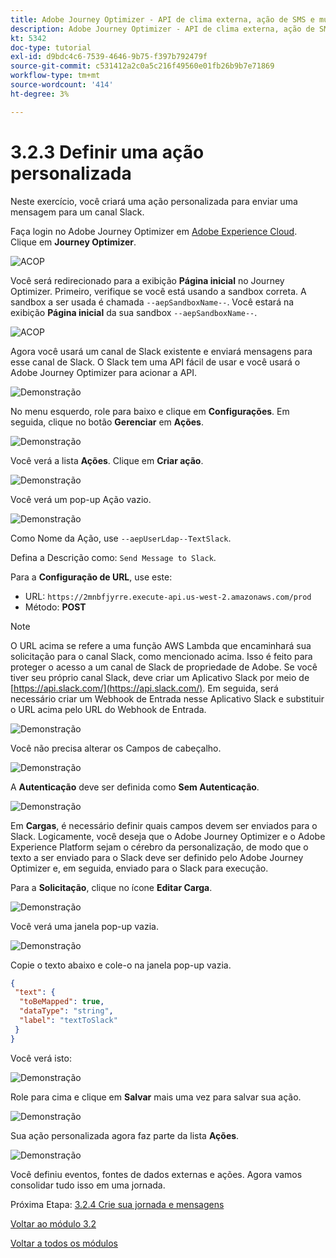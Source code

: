 ```yaml
---
title: Adobe Journey Optimizer - API de clima externa, ação de SMS e muito mais - Definir ações personalizadas
description: Adobe Journey Optimizer - API de clima externa, ação de SMS e muito mais - Definir ações personalizadas
kt: 5342
doc-type: tutorial
exl-id: d9bdc4c6-7539-4646-9b75-f397b792479f
source-git-commit: c531412a2c0a5c216f49560e01fb26b9b7e71869
workflow-type: tm+mt
source-wordcount: '414'
ht-degree: 3%

---
```


# 3.2.3 Definir uma ação personalizada

Neste exercício, você criará uma ação personalizada para enviar uma mensagem para um canal Slack.

Faça login no Adobe Journey Optimizer em [Adobe Experience Cloud](https://experience.adobe.com). Clique em **Journey Optimizer**.

![ACOP](./../../../modules/ajo-b2c/module3.1/images/acophome.png)

Você será redirecionado para a exibição **Página inicial** no Journey Optimizer. Primeiro, verifique se você está usando a sandbox correta. A sandbox a ser usada é chamada `--aepSandboxName--`. Você estará na exibição **Página inicial** da sua sandbox `--aepSandboxName--`.

![ACOP](./../../../modules/ajo-b2c/module3.1/images/acoptriglp.png)

Agora você usará um canal de Slack existente e enviará mensagens para esse canal de Slack. O Slack tem uma API fácil de usar e você usará o Adobe Journey Optimizer para acionar a API.

![Demonstração](./images/slack.png)

No menu esquerdo, role para baixo e clique em **Configurações**. Em seguida, clique no botão **Gerenciar** em **Ações**.

![Demonstração](./images/menuactions.png)

Você verá a lista **Ações**. Clique em **Criar ação**.

![Demonstração](./images/acthome.png)

Você verá um pop-up Ação vazio.

![Demonstração](./images/emptyact.png)

Como Nome da Ação, use `--aepUserLdap--TextSlack`.

Defina a Descrição como: `Send Message to Slack`.

Para a **Configuração de URL**, use este:

- URL: `https://2mnbfjyrre.execute-api.us-west-2.amazonaws.com/prod`
- Método: **POST**

>[!NOTE]
>
>O URL acima se refere a uma função AWS Lambda que encaminhará sua solicitação para o canal Slack, como mencionado acima. Isso é feito para proteger o acesso a um canal de Slack de propriedade de Adobe. Se você tiver seu próprio canal Slack, deve criar um Aplicativo Slack por meio de [https://api.slack.com/](https://api.slack.com/). Em seguida, será necessário criar um Webhook de Entrada nesse Aplicativo Slack e substituir o URL acima pelo URL do Webhook de Entrada.

![Demonstração](./images/slackname.png)

Você não precisa alterar os Campos de cabeçalho.

![Demonstração](./images/slackurl.png)

A **Autenticação** deve ser definida como **Sem Autenticação**.

![Demonstração](./images/slackauth.png)

Em **Cargas**, é necessário definir quais campos devem ser enviados para o Slack. Logicamente, você deseja que o Adobe Journey Optimizer e o Adobe Experience Platform sejam o cérebro da personalização, de modo que o texto a ser enviado para o Slack deve ser definido pelo Adobe Journey Optimizer e, em seguida, enviado para o Slack para execução.

Para a **Solicitação**, clique no ícone **Editar Carga**.

![Demonstração](./images/slackmsgp.png)

Você verá uma janela pop-up vazia.

![Demonstração](./images/slackmsgpopup.png)

Copie o texto abaixo e cole-o na janela pop-up vazia.

```json
{
 "text": {
  "toBeMapped": true,
  "dataType": "string",
  "label": "textToSlack"
 }
}
```

Você verá isto:

![Demonstração](./images/slackmsgpopup1.png)

Role para cima e clique em **Salvar** mais uma vez para salvar sua ação.

![Demonstração](./images/slackmsgpopup3.png)

Sua ação personalizada agora faz parte da lista **Ações**.

![Demonstração](./images/slackdone.png)

Você definiu eventos, fontes de dados externas e ações. Agora vamos consolidar tudo isso em uma jornada.

Próxima Etapa: [3.2.4 Crie sua jornada e mensagens](./ex4.md)

[Voltar ao módulo 3.2](journey-orchestration-external-weather-api-sms.md)

[Voltar a todos os módulos](../../../overview.md)
